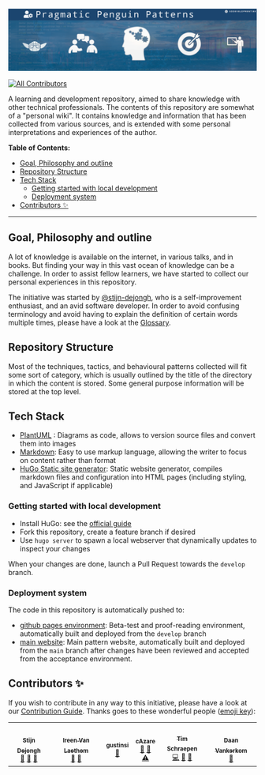 ![./static/images/logos/pp_open-learning.png](/static/images/logos/pp_open-learning.png)

<!-- ALL-CONTRIBUTORS-BADGE:START - Do not remove or modify this section -->
[![All Contributors](https://img.shields.io/badge/all_contributors-6-orange.svg?style=flat-square)](#contributors-)
<!-- ALL-CONTRIBUTORS-BADGE:END -->

A learning and development repository, aimed to share knowledge with other technical professionals.
The contents of this repository are somewhat of a "personal wiki". It contains knowledge and
information that has been collected from various sources, and is extended with some personal interpretations and
experiences of the author.

**Table of Contents:**

<!-- vim-markdown-toc GitLab -->
  * [Goal, Philosophy and outline](#goal-philosophy-and-outline)
  * [Repository Structure](#repository-structure)
  * [Tech Stack](#tech-stack)
    * [Getting started with local development](#getting-started-with-local-development)
    * [Deployment system](#deployment-system)
  * [Contributors ✨](#contributors-)
<!-- vim-markdown-toc -->

---

## Goal, Philosophy and outline

A lot of knowledge is available on the internet, in various talks, and in books.
But finding your way in this vast ocean of knowledge can be a challenge.
In order to assist fellow learners, we have started to collect our personal experiences in this repository.

The initiative was started by [@stijn-dejongh](https://github.com/stijn-Dejongh), who is a self-improvement enthusiast,
and an avid software developer.
In order to avoid confusing terminology and avoid having to explain the definition of certain words multiple times,
please have a look at the [Glossary](old_source/X_APPENDIX/glossary.md).

## Repository Structure

Most of the techniques, tactics, and behavioural patterns collected will fit some sort of category, which is usually
outlined by the title of the directory in which the content is stored. Some general purpose information will be stored
at the top level.

## Tech Stack

* [PlantUML](https://plantuml.com/) : Diagrams as code, allows to version source files and convert them into images
* [Markdown](https://www.markdownguide.org/): Easy to use markup language, allowing the writer to focus on content rather than format
* [HuGo Static site generator](https://gohugo.io): Static website generator, compiles markdown files and configuration into HTML pages 
  (including styling, and JavaScript if applicable) 

### Getting started with local development

* Install HuGo: see the [official guide](https://gohugo.io/installation/)
* Fork this repository, create a feature branch if desired
* Use `hugo server` to spawn a local webserver that dynamically updates to inspect your changes

When your changes are done, launch a Pull Request towards the `develop` branch.

### Deployment system

The code in this repository is automatically pushed to:
* [github pages environment](https://sddevelopment-be.github.io/penguin-pragmatic-patterns/): Beta-test and proof-reading environment, 
  automatically built and deployed from the `develop` branch
* [main website](https://patterns.sddevelopment.be): Main pattern website, automatically built and deployed from the `main` branch after changes 
  have been reviewed and accepted from the acceptance environment.

## Contributors ✨

If you wish to contribute in any way to this initiative, please have a look at
our [Contribution Guide](docs/CONTRIBUTING.md).
Thanks goes to these wonderful people ([emoji key](https://allcontributors.org/docs/en/emoji-key)):

<!-- ALL-CONTRIBUTORS-LIST:START - Do not remove or modify this section -->
<!-- prettier-ignore-start -->
<!-- markdownlint-disable -->

<table>
  <tr>
    <td align="center"><a href="http://sddevelopment.be/"><img src="https://avatars.githubusercontent.com/u/25401297?v=4?s=100" width="100px;" alt=""/><br /><sub><b>Stijn Dejongh</b></sub></a><br /><a href="#tool-stijn-dejongh" title="Tools">🔧</a> <a href="https://github.com/sddevelopment-be/penguin-pragmatic-patterns/commits?author=stijn-dejongh" title="Documentation">📖</a> <a href="#design-stijn-dejongh" title="Design">🎨</a></td>
    <td align="center"><a href="https://github.com/IreenVL"><img src="https://avatars.githubusercontent.com/u/50783418?v=4?s=100" width="100px;" alt=""/><br /><sub><b>Ireen Van Laethem</b></sub></a><br /><a href="#ideas-IreenVL" title="Ideas, Planning, & Feedback">🤔</a> <a href="https://github.com/sddevelopment-be/penguin-pragmatic-patterns/pulls?q=is%3Apr+reviewed-by%3AIreenVL" title="Reviewed Pull Requests">👀</a></td>
    <td align="center"><a href="https://github.com/gustinsi"><img src="https://avatars.githubusercontent.com/u/73937666?v=4?s=100" width="100px;" alt=""/><br /><sub><b>gustinsi</b></sub></a><br /><a href="https://github.com/sddevelopment-be/penguin-pragmatic-patterns/pulls?q=is%3Apr+reviewed-by%3Agustinsi" title="Reviewed Pull Requests">👀</a></td>
    <td align="center"><a href="https://github.com/cAzare"><img src="https://avatars.githubusercontent.com/u/50981285?v=4?s=100" width="100px;" alt=""/><br /><sub><b>cAzare</b></sub></a><br /><a href="https://github.com/sddevelopment-be/penguin-pragmatic-patterns/pulls?q=is%3Apr+reviewed-by%3AcAzare" title="Reviewed Pull Requests">👀</a> <a href="https://github.com/sddevelopment-be/penguin-pragmatic-patterns/commits?author=cAzare" title="Documentation">📖</a> <a href="https://github.com/sddevelopment-be/penguin-pragmatic-patterns/commits?author=cAzare" title="Tests">⚠️</a></td>
    <td align="center"><a href="http://sch3lp.github.io"><img src="https://avatars.githubusercontent.com/u/648703?v=4?s=100" width="100px;" alt=""/><br /><sub><b>Tim Schraepen</b></sub></a><br /><a href="https://github.com/sddevelopment-be/penguin-pragmatic-patterns/commits?author=Sch3lp" title="Code">💻</a> <a href="https://github.com/sddevelopment-be/penguin-pragmatic-patterns/commits?author=Sch3lp" title="Documentation">📖</a> <a href="#ideas-Sch3lp" title="Ideas, Planning, & Feedback">🤔</a></td>
    <td align="center"><a href="https://github.com/Vankerkom"><img src="https://avatars.githubusercontent.com/u/16082198?v=4?s=100" width="100px;" alt=""/><br /><sub><b>Daan Vankerkom</b></sub></a><br /><a href="#design-vankerkom" title="Design">🎨</a></td>
  </tr>
</table>

<!-- markdownlint-restore -->
<!-- prettier-ignore-end -->

<!-- ALL-CONTRIBUTORS-LIST:END -->

